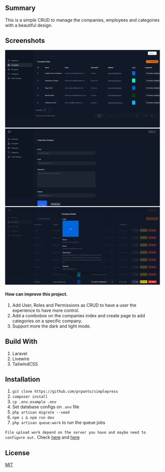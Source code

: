## Summary

This is a simple CRUD to manage the companies, employees and categories with a beautiful design.

## Screenshots
![Screenshot 1](/screenshot_1.png)
![Screenshot 2](/screenshot_2.png)
![Screenshot 3](/screenshot_3.png)

#### How can improve this project.

1. Add User, Roles and Permissions as CRUD to have a user the experience to have more control.
2. Add a combobox on the companies index and create page to add categories on a specific company.
3. Support more the dark and light mode.

## Build With

1. Laravel
2. Livewire
3. TailwindCSS

## Installation

1. `git clone https://github.com/prpanto/simplepress`
2. `composer install`
3. `cp .env.example .env`
4. Set database configs on `.env` file
5. `php artisan migrate --seed`
6. `npm i & npm run dev`
7. `php artisan queue:work` to run the queue jobs

`File upload work depend on the server you have and maybe need to configure out.`
Check [here](https://github.com/livewire/livewire/discussions/3084) and [here](https://github.com/livewire/livewire/issues/1216)

## License

[MIT](./LICENSE)
